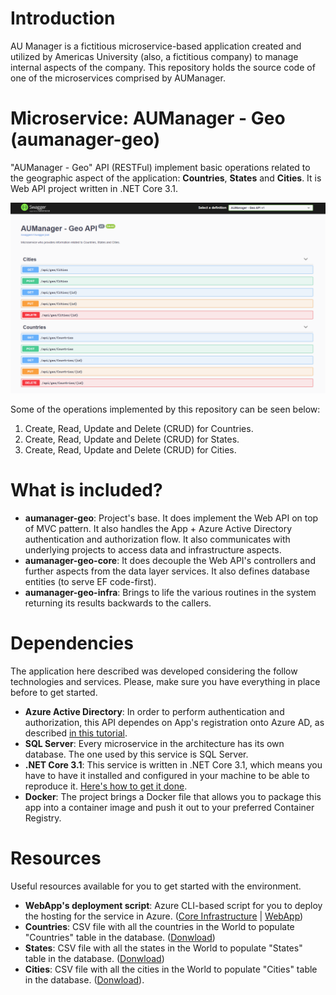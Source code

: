 # Introduction 
AU Manager is a fictitious microservice-based application created and utilized by Americas University (also, a fictitious company) to manage internal aspects of the company. This repository holds the source code of one of the microservices comprised by AUManager.

# Microservice: AUManager - Geo (aumanager-geo)

"AUManager - Geo" API (RESTFul) implement basic operations related to the geographic aspect of the application: **Countries**, **States** and **Cities**. It is Web API project written in .NET Core 3.1.

![aumanager-geo Swagger](img/aumanager-geo-swagger.PNG)

Some of the operations implemented by this repository can be seen below:

1.	Create, Read, Update and Delete (CRUD) for Countries.
2.	Create, Read, Update and Delete (CRUD) for States.
3.	Create, Read, Update and Delete (CRUD) for Cities.

# What is included?

* **aumanager-geo**: Project's base. It does implement the Web API on top of MVC pattern. It also handles the App + Azure Active Directory authentication and authorization flow. It also communicates with underlying projects to access data and infrastructure aspects.
* **aumanager-geo-core**: It does decouple the Web API's controllers and further aspects from the data layer services. It also defines database entities (to serve EF code-first).
* **aumanager-geo-infra**: Brings to life the various routines in the system returning its results backwards to the callers.

# Dependencies

The application here described was developed considering the follow technologies and services. Please, make sure you have everything in place before to get started.

* **Azure Active Directory**: In order to perform authentication and authorization, this API dependes on App's registration onto Azure AD, as described [in this tutorial](https://docs.microsoft.com/en-us/samples/azure-samples/active-directory-dotnet-webapp-webapi-openidconnect-aspnetcore/calling-a-web-api-in-an-aspnet-core-web-application-using-azure-ad/).
* **SQL Server**: Every microservice in the architecture has its own database. The one used by this service is SQL Server.
* **.NET Core 3.1**: This service is written in .NET Core 3.1, which means you have to have it installed and configured in your machine to be able to reproduce it. [Here's how to get it done](https://dotnet.microsoft.com/download/dotnet/3.1).
* **Docker**: The project brings a Docker file that allows you to package this app into a container image and push it out to your preferred Container Registry.

# Resources

Useful resources available for you to get started with the environment.

* **WebApp's deployment script**: Azure CLI-based script for you to deploy the hosting for the service in Azure. ([Core Infrastructure](iac/deploy-core.azcli) | [WebApp](iac/deploy-webapp.azcli))
* **Countries**: CSV file with all the countries in the World to populate "Countries" table in the database. ([Donwload](res/countries.csv))
* **States**: CSV file with all the states in the World to populate "States" table in the database. ([Donwload](res/states.csv))
* **Cities**: CSV file with all the cities in the World to populate "Cities" table in the database. ([Donwload](res/cities.csv)).